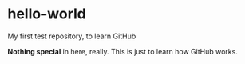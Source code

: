 # hello-world
My first test repository, to learn GitHub

<b>Nothing special</b> in here, really. This is just to learn how GitHub works.
